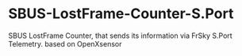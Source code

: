 # SBUS-LostFrame-Counter-S.Port
SBUS LostFrame Counter, that sends its information via FrSky S.Port Telemetry. based on OpenXsensor
